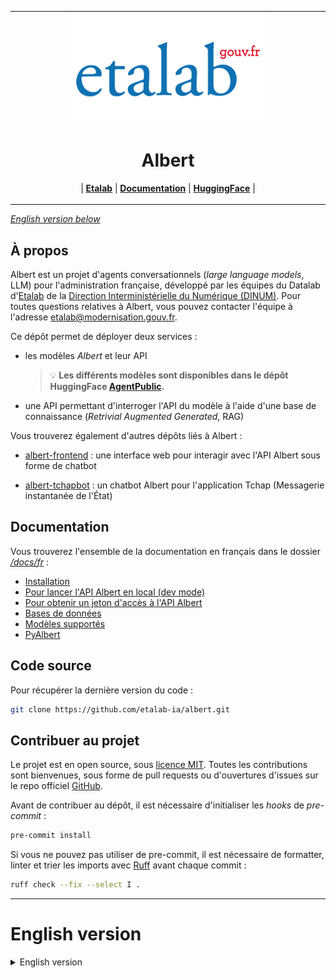 <table align="center"><tr><td align="center" width="9999">
<img src="/docs/assets/etalab.jpg" align="center" alt="Project icon">

# Albert

| <a href="https://www.etalab.gouv.fr/"><b>Etalab</b></a> | <a href="https://github.com/etalab-ia/albert/tree/main/docs"><b>Documentation</b></a> | <a href="https://huggingface.co/AgentPublic"><b>HuggingFace</b></a> | 

</td></tr></table>

*[English version below](#english-version)*

## À propos

Albert est un projet d'agents conversationnels (*large language models*, LLM) pour l'administration française, développé par les équipes du Datalab d'[Etalab](https://www.etalab.gouv.fr/) de la [Direction Interministérielle du Numérique (DINUM)](https://www.numerique.gouv.fr/dinum/). Pour toutes questions relatives à Albert, vous pouvez contacter l'équipe à l'adresse [etalab@modernisation.gouv.fr](etalab@modernisation.gouv.fr).

Ce dépôt permet de déployer deux services :
- les modèles *Albert* et leur API

   > 💡 **Les différents modèles sont disponibles dans le dépôt HuggingFace [AgentPublic](https://huggingface.co/AgentPublic).**

- une API permettant d'interroger l'API du modèle à l'aide d'une base de connaissance (*Retrivial Augmented Generated*, RAG)

Vous trouverez également d'autres dépôts liés à Albert :

- [albert-frontend](https://github.com/etalab-ia/albert-frontend) : une interface web pour interagir avec l'API Albert sous forme de chatbot
  
- [albert-tchapbot](https://github.com/etalab-ia/albert-tchapbot) : un chatbot Albert pour l'application Tchap (Messagerie instantanée de l'État)

## Documentation 

Vous trouverez l'ensemble de la documentation en français dans le dossier *[/docs/fr](./docs/fr/)* :
* [Installation](/docs/fr/installation.md)
* [Pour lancer l'API Albert en local (dev mode)](/docs/fr/api-dev.md)
* [Pour obtenir un jeton d'accès à l'API Albert](/docs/fr/api-token.md)
* [Bases de données](/docs/fr/databases.md)
* [Modèles supportés](/docs/fr/modeles.md)
* [PyAlbert](/docs/fr/pyalbert.md)

## Code source

Pour récupérer la dernière version du code :
```bash
git clone https://github.com/etalab-ia/albert.git
```

## Contribuer au projet

Le projet est en open source, sous [licence MIT](LICENCE). Toutes les contributions sont bienvenues, sous forme de pull requests ou d'ouvertures d'issues sur le repo officiel [GitHub](https://github.com/etalab-ia/albert).

Avant de contribuer au dépôt, il est nécessaire d'initialiser les _hooks_ de _pre-commit_ :
```bash
pre-commit install
```

Si vous ne pouvez pas utiliser de pre-commit, il est nécessaire de formatter, linter et trier les imports avec [Ruff](https://docs.astral.sh/ruff/) avant chaque commit :
```bash
ruff check --fix --select I .
```

---

# English version

<details>
  <summary>English version</summary>

## About

Albert is a project of conversational agents (*large language models*, LLM) for the French administration, developed by the Datalab teams of [Etalab](https://www.etalab.gouv.fr/) from the [Direction Interministérielle du Numérique (DINUM)](https://www.numerique.gouv.fr/dinum/). For any questions regarding Albert, you can contact the team at [etalab@modernisation.gouv.fr](etalab@modernisation.gouv.fr).

This repository allows the deployment of two services:

- The Albert models and their API

   > 💡 **The models are available in the HuggingFace repository [AgentPublic](https://huggingface.co/AgentPublic).**

- An API allowing to query the model's API using a knowledge base ([Retrieval Augmented Generation, RAG](https://en.wikipedia.org/wiki/Prompt_engineering#Retrieval-augmented_generation))

You will also find other repositories related to Albert:

- [albert-frontend](https://github.com/etalab-ia/albert-frontend): a web interface to interact with the Albert API as a chatbot

- [albert-tchapbot](https://github.com/etalab-ia/albert-tchapbot): a chatbot Albert for the Tchap application (Instant messaging app of the French State)

## Documentation 

You will find all the documentation in Engligh in the folder *[/docs/en](./docs/en/)*:
* [Installation](/docs/en/installation.md)
* [To run the Albert API locally (dev mode)](/docs/en/api-dev.md)
* [To get an access token for the Albert API](/docs/en/api-token.md)
* [Databases](/docs/en/databases.md)
* [Supported models](/docs/en/modeles.md)
* [PyAlbert](/docs/en/pyalbert.md)

## Clone source code

To get the latest version of the code:
```bash
git clone https://github.com/etalab-ia/albert.git
```

## Contributing

The project is open source, under the [MIT license](LICENCE). All contributions are welcome, in the form of pull requests or issue openings on [GitHub](https://github.com/etalab-ia/albert).

Before contributing to the repository, it is necessary to initialize the pre-commit hooks:
```bash
pre-commit install
```

If you cannot use pre-commit, it is necessary to format, lint, and sort imports with [Ruff](https://docs.astral.sh/ruff/) before committing:
```bash
ruff check --fix --select I .
```

</details>

